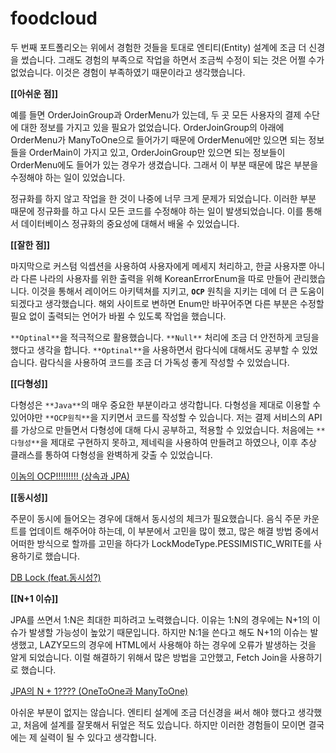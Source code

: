 # foodcloud

두 번째 포트폴리오는 위에서 경험한 것들을 토대로 엔티티(Entity) 설계에 조금 더 신경을 썼습니다.
그래도 경험의 부족으로 작업을 하면서 조금씩 수정이 되는 것은 어쩔 수가 없었습니다. 이것은 경험이 부족하였기 때문이라고 생각했습니다.

**[[아쉬운 점]]**

예를 들면 OrderJoinGroup과 OrderMenu가 있는데, 두 곳 모든 사용자의 결제 수단에 대한 정보를 가지고 있을 필요가 없었습니다. OrderJoinGroup의 아래에 OrderMenu가 ManyToOne으로 들어가기 때문에 OrderMenu에만 있으면 되는 정보들을 OrderMain이 가지고 있고, OrderJoinGroup만 있으면 되는 정보들이 OrderMenu에도 들어가 있는 경우가 생겼습니다. 그래서 이 부분 때문에 많은 부분을 수정해야 하는 일이 있었습니다.

정규화를 하지 않고 작업을 한 것이 나중에 너무 크게 문제가 되었습니다. 이러한 부분 때문에 정규화를 하고 다시 모든 코드를 수정해야 하는 일이 발생되었습니다. 이를 통해서 데이터베이스 정규화의 중요성에 대해서 배울 수 있었습니다.

**[[잘한 점]]**

마지막으로 커스텀 익셉션을 사용하여 사용자에게 메세지 처리하고, 한글 사용자뿐 아니라 다른 나라의 사용자를 위한 출력을 위해 KoreanErrorEnum을 따로 만들어 관리했습니다. 이것을 통해서 레이어드 아키텍쳐를 지키고, **`OCP`** 원칙을 지키는 데에 더 큰 도움이 되겠다고 생각했습니다. 해외 사이트로 변하면 Enum만 바꾸어주면 다른 부분은 수정할 필요 없이 출력되는 언어가 바뀔 수 있도록 작업을 했습니다.

`**Optinal**`을 적극적으로 활용했습니다. `**Null**` 처리에 조금 더 안전하게 코딩을 했다고 생각을 합니다. `**Optinal**`을 사용하면서 람다식에 대해서도 공부할 수 있었습니다. 람다식을 사용하여 코드를 조금 더 가독성 좋게 작성할 수 있었습니다.

**[[다형성]]**

다형성은 `**Java**`의 매우 중요한 부분이라고 생각합니다. 다형성을 제대로 이용할 수 있어야만 `**OCP원칙**`을 지키면서 코드를 작성할 수 있습니다. 저는 결제 서비스의 API를 가상으로 만들면서 다형성에 대해 다시 공부하고, 적용할 수 있었습니다.
처음에는 `**다형성**`을 제대로 구현하지 못하고, 제네릭을 사용하여 만들려고 하였으나, 이후 추상 클래스를 통하여 다형성을 완벽하게 갖출 수 있었습니다.

[이놈의 OCP!!!!!!!!! (상속과 JPA)](https://www.notion.so/OCP-JPA-5f319b47ceae4167bf4bb975cf56401e) 

**[[동시성]]**

주문이 동시에 들어오는 경우에 대해서 동시성의 체크가 필요했습니다. 음식 주문 카운트를 업데이트 해주어야 하는데, 이 부분에서 고민을 많이 했고, 많은 해결 방법 중에서 어떠한 방식으로 할까를 고민을 하다가 LockModeType.PESSIMISTIC_WRITE를 사용하기로 했습니다.

[DB Lock (feat.동시성?)](https://www.notion.so/DB-Lock-feat-63fc7961306f41769108db91474f7593)

**[[N+1 이슈]]**

JPA를 쓰면서 1:N은 최대한 피하려고 노력했습니다. 이유는 1:N의 경우에는 N+1의 이슈가 발생할 가능성이 높았기 때문입니다. 하지만 N:1을 쓴다고 해도 N+1의 이슈는 발생했고, LAZY모드의 경우에 HTML에서 사용해야 하는 경우에 오류가 발생하는 것을 알게 되었습니다.
이럴 해결하기 위해서 많은 방법을 고안했고, Fetch Join을 사용하기로 했습니다.

[JPA의 N + 1???? (OneToOne과 ManyToOne)](https://www.notion.so/JPA-N-1-OneToOne-ManyToOne-4b2f0f72bb8e40e3a89e8459e21ecbc1)

아쉬운 부분이 없지는 않습니다. 엔티티 설계에 조금 더신경을 써서 해야 했다고 생각했고, 처음에 설계를 잘못해서 뒤엎은 적도 있습니다. 하지만 이러한 경험들이 모이면 결국에는 제 실력이 될 수 있다고 생각합니다.
